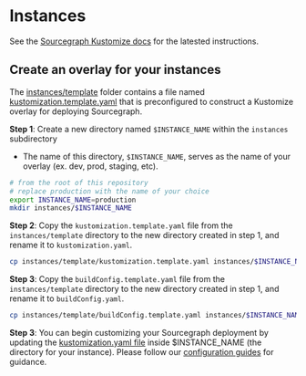 # Instances

See the [Sourcegraph Kustomize docs](https://docs.sourcegraph.com/admin/deploy/kubernetes/kustomize) for the latested instructions.

## Create an overlay for your instances

The [instances/template](template) folder contains a file named [kustomization.template.yaml](template/kustomization.template.yaml) that is preconfigured to construct a Kustomize overlay for deploying Sourcegraph.

**Step 1**: Create a new directory named `$INSTANCE_NAME` within the `instances` subdirectory

- The name of this directory, `$INSTANCE_NAME`, serves as the name of your overlay (ex. dev, prod, staging, etc).

```bash
# from the root of this repository
# replace production with the name of your choice
export INSTANCE_NAME=production
mkdir instances/$INSTANCE_NAME
```

**Step 2**: Copy the `kustomization.template.yaml` file from the `instances/template` directory to the new directory created in step 1, and rename it to `kustomization.yaml`.

```bash
cp instances/template/kustomization.template.yaml instances/$INSTANCE_NAME/kustomization.yaml
```

**Step 3**: Copy the `buildConfig.template.yaml` file from the `instances/template` directory to the new directory created in step 1, and rename it to `buildConfig.yaml`.

```bash
cp instances/template/buildConfig.template.yaml instances/$INSTANCE_NAME/buildConfig.yaml
```

**Step 3**: You can begin customizing your Sourcegraph deployment by updating the [kustomization.yaml file](https://docs.sourcegraph.com/admin/deploy/kubernetes/kustomize#kustomization-yaml) inside $INSTANCE_NAME (the directory for your instance). Please follow our [configuration guides](https://docs.sourcegraph.com/admin/deploy/kubernetes/configure) for guidance.

